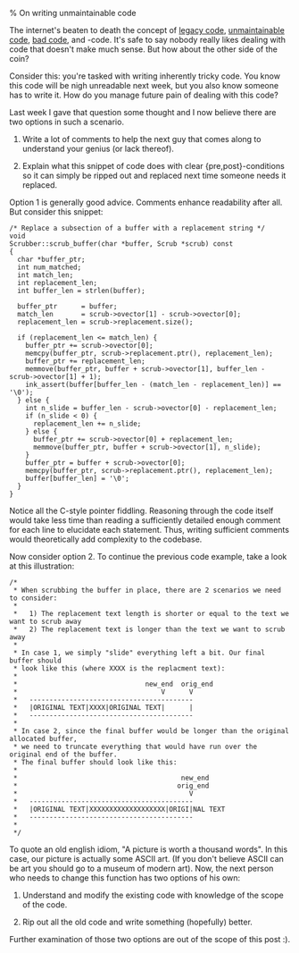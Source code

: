 % On writing unmaintainable code

The internet's beaten to death the concept of [legacy code][1], [unmaintainable code][2], [bad code][3],
and <insert-word-here>-code. It's safe to say nobody really likes dealing with code that doesn't make
much sense. But how about the other side of the coin?

Consider this: you're tasked with writing inherently tricky code. You know this code will be nigh unreadable
next week, but you also know someone has to write it. How do you manage future pain of dealing with this code?

Last week I gave that question some thought and I now believe there are two options in such a scenario.

1. Write a lot of comments to help the next guy that comes along to understand your genius
  (or lack thereof).

2. Explain what this snippet of code does with clear {pre,post}-conditions so it can simply
  be ripped out and replaced next time someone needs it replaced.

Option 1 is generally good advice. Comments enhance readability after all. But consider this snippet:

``` {#function .c++ .numberLines startFrom="1"}
/* Replace a subsection of a buffer with a replacement string */
void
Scrubber::scrub_buffer(char *buffer, Scrub *scrub) const
{
  char *buffer_ptr;
  int num_matched;
  int match_len;
  int replacement_len;
  int buffer_len = strlen(buffer);

  buffer_ptr      = buffer;
  match_len       = scrub->ovector[1] - scrub->ovector[0];
  replacement_len = scrub->replacement.size();

  if (replacement_len <= match_len) {
    buffer_ptr += scrub->ovector[0];
    memcpy(buffer_ptr, scrub->replacement.ptr(), replacement_len);
    buffer_ptr += replacement_len;
    memmove(buffer_ptr, buffer + scrub->ovector[1], buffer_len - scrub->ovector[1] + 1);
    ink_assert(buffer[buffer_len - (match_len - replacement_len)] == '\0');
  } else {
    int n_slide = buffer_len - scrub->ovector[0] - replacement_len;
    if (n_slide < 0) {
      replacement_len += n_slide;
    } else {
      buffer_ptr += scrub->ovector[0] + replacement_len;
      memmove(buffer_ptr, buffer + scrub->ovector[1], n_slide);
    }
    buffer_ptr = buffer + scrub->ovector[0];
    memcpy(buffer_ptr, scrub->replacement.ptr(), replacement_len);
    buffer[buffer_len] = '\0';
  }
}
```

Notice all the C-style pointer fiddling. Reasoning through the code itself would take less time
than reading a sufficiently detailed enough comment for each line to elucidate each statement.
Thus, writing sufficient comments would theoretically add complexity to the codebase.

Now consider option 2. To continue the previous code example, take a look at this illustration:

``` {#illustration .c++ .numberLines startFrom="1"}
/*
 * When scrubbing the buffer in place, there are 2 scenarios we need to consider:
 *
 *   1) The replacement text length is shorter or equal to the text we want to scrub away
 *   2) The replacement text is longer than the text we want to scrub away
 *
 * In case 1, we simply "slide" everything left a bit. Our final buffer should
 * look like this (where XXXX is the replacment text):
 *
 *                                new_end  orig_end
 *                                    V      V
 *   -----------------------------------------
 *   |ORIGINAL TEXT|XXXX|ORIGINAL TEXT|      |
 *   -----------------------------------------
 *
 * In case 2, since the final buffer would be longer than the original allocated buffer,
 * we need to truncate everything that would have run over the original end of the buffer.
 * The final buffer should look like this:
 *
 *                                         new_end
 *                                        orig_end
 *                                           V
 *   -----------------------------------------
 *   |ORIGINAL TEXT|XXXXXXXXXXXXXXXXXXX|ORIGI|NAL TEXT
 *   -----------------------------------------
 *
 */
```

To quote an old english idiom, "A picture is worth a thousand words". In this case, our picture
is actually some ASCII art. (If you don't believe ASCII can be art you should go to a museum of modern
art). Now, the next person who needs to change this function has two options of his own:

1. Understand and modify the existing code with knowledge of the scope of the code.

2. Rip out all the old code and write something (hopefully) better.

Further examination of those two options are out of the scope of this post :).


[1]: https://news.ycombinator.com/item?id=13911553
[2]: https://www.doc.ic.ac.uk/%7Esusan/475/unmain.html
[3]: http://higherorderlogic.com/2010/07/bad-code-isnt-technical-debt-its-an-unhedged-call-option/
